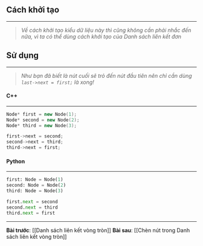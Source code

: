 ## Cách khởi tạo
---
> _Về cách khởi tạo kiểu dữ liệu này thì cũng không cần phải nhắc đến nữa, vì ta có thể dùng cách khởi tạo của Danh sách liên kết đơn_

## Sử dụng
---
> _Như bạn đã biết là nút cuối sẽ trỏ đến nút đầu tiên nên chỉ cần dùng `last->next = first;` là xong!_
#### C++
---
``` cpp
Node* first = new Node(1);
Node* second = new Node(2);
Node* third = new Node(3);

first->next = second;
second->next = third;
third->next = first;
```
#### Python
---
``` python
first: Node = Node(1)
second: Node = Node(2)
third: Node = Node(3)

first.next = second
second.next = third
third.next = first
```
---
**Bài trước**: [[Danh sách liên kết vòng tròn]]
**Bài sau**: [[Chèn nút trong Danh sách liên kết vòng tròn]]